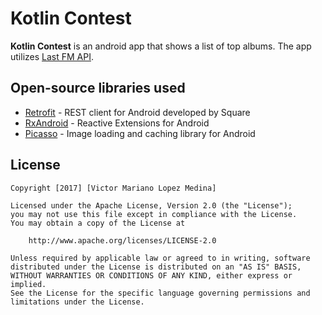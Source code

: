 # Kotlin Contest

**Kotlin Contest** is an android app that shows a list of top albums. The app utilizes [Last FM API](http://www.last.fm/api).

## Open-source libraries used

- [Retrofit](https://github.com/square/retrofit/) - REST client for Android developed by Square
- [RxAndroid](https://github.com/ReactiveX/RxAndroid/) - Reactive Extensions for Android
- [Picasso](http://square.github.io/picasso/) - Image loading and caching library for Android

## License

    Copyright [2017] [Victor Mariano Lopez Medina]

    Licensed under the Apache License, Version 2.0 (the "License");
    you may not use this file except in compliance with the License.
    You may obtain a copy of the License at

        http://www.apache.org/licenses/LICENSE-2.0

    Unless required by applicable law or agreed to in writing, software
    distributed under the License is distributed on an "AS IS" BASIS,
    WITHOUT WARRANTIES OR CONDITIONS OF ANY KIND, either express or implied.
    See the License for the specific language governing permissions and
    limitations under the License.
